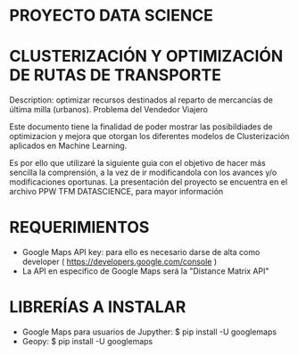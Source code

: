 # PROYECTO DATA SCIENCE 
# CLUSTERIZACIÓN Y OPTIMIZACIÓN DE RUTAS DE TRANSPORTE

Description: optimizar recursos destinados al reparto de mercancías de última milla (urbanos). Problema del Vendedor Viajero

Este documento tiene la finalidad de poder mostrar las posibildiades de optimizacion y mejora que otorgan los diferentes modelos de Clusterización aplicados en Machine Learning.

Es por ello que utilizaré la siguiente guia con el objetivo de hacer más sencilla la comprensión, a la vez de ir modificandola con los avances y/o modificaciones oportunas. La presentación del proyecto se encuentra en el archivo PPW TFM DATASCIENCE, para mayor información

# REQUERIMIENTOS

- Google Maps API key: para ello es necesario darse de alta como developer ( https://developers.google.com/console )
- La API en especifico de Google Maps será la "Distance Matrix API"

# LIBRERÍAS A INSTALAR

- Google Maps para usuarios de Jupyther: $ pip install -U googlemaps
- Geopy: $ pip install -U googlemaps
